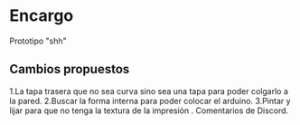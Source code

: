 # Encargo

Prototipo "shh"

## Cambios propuestos

1.La tapa trasera que no sea curva sino sea una tapa para poder colgarlo a la pared.
2.Buscar la forma interna para poder colocar el arduino.
3.Pintar y lijar para que no tenga la textura de la impresión .
Comentarios de Discord.
